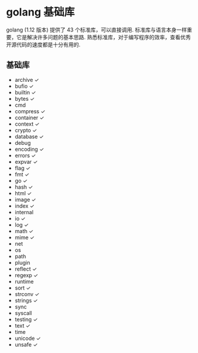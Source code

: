 # golang 基础库
golang (1.12 版本) 提供了 43 个标准库，可以直接调用. 标准库与语言本身一样重要，它是解决许多问题的基本思路. 熟悉标准库，对于编写程序的效率，查看优秀开源代码的速度都是十分有用的.

## 基础库
+ archive ✓
+ bufio ✓
+ builtin ✓
+ bytes ✓
+ cmd 
+ compress ✓
+ container ✓
+ context ✓
+ crypto ✓
+ database ✓
+ debug
+ encoding ✓
+ errors ✓
+ expvar ✓
+ flag ✓
+ fmt ✓
+ go ✓
+ hash ✓
+ html ✓
+ image ✓
+ index ✓
+ internal
+ io ✓
+ log ✓
+ math ✓
+ mime ✓
+ net
+ os
+ path
+ plugin
+ reflect ✓
+ regexp ✓
+ runtime
+ sort ✓
+ strconv ✓
+ strings ✓
+ sync
+ syscall
+ testing ✓
+ text ✓
+ time
+ unicode ✓
+ unsafe ✓

